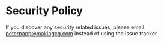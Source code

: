 # Security Policy

If you discover any security related issues, please email peterpapp@makingcg.com instead of using the issue tracker.
